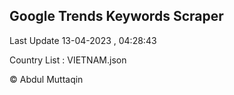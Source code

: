 

## Google Trends Keywords Scraper 
 
Last Update 13-04-2023 , 04:28:43

Country List :
VIETNAM.json



© Abdul Muttaqin 
